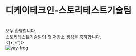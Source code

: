 # 디케이테크인-스토리테스트기술팀
<br>모두 환영합니다.
<br>스토리테스트기술팀의 첫 저장소 생성을 축하합니다. 
<br>ᕙ(•̀‸•́‶)ᕗ
<br>![yay-frog](https://github.com/dkt-stt/playwright/assets/131955574/9b8b8f68-3f43-4909-90e0-ed35754152cc)       

